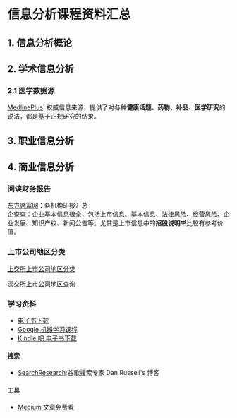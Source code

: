 #   信息分析课程资料汇总  


##  1. 信息分析概论  


##  2.  学术信息分析  


###  2.1  医学数据源  

[MedlinePlus](https://medlineplus.gov/): 权威信息来源，提供了对各种**健康话题、药物、补品、医学研究**的说法，都是基于正规研究的结果。

##  3. 职业信息分析  


##  4. 商业信息分析  



###  阅读财务报告  
    
[东方财富网](http://data.eastmoney.com/report/)：各机构研报汇总  
[企查查](https://www.qcc.com/web/search?key=%E8%8D%AF%E6%98%8E%E5%BA%B7%E5%BE%B7)：企业基本信息很全，包括上市信息、基本信息、法律风险、经营风险、企业发展、知识产权、新闻公告等。尤其是上市信息中的**招股说明书**比较有参考价值。

###  上市公司地区分类  

[上交所上市公司地区分类](http://www.sse.com.cn/assortment/stock/areatrade/area/)  

[深交所上市公司地区查询](http://www.szse.cn/market/product/stock/list/index.html)

###  学习资料  

* [电子书下载](http://www.bookssvip.com/)
* [Google 机器学习课程](https://developers.google.com/machine-learning/crash-course/exercises)
* [Kindle 吧 电子书下载](https://www.kindle8.cc/wxxs/20313.html)


####  搜索  

* [SearchResearch](https://sites.google.com/site/dmrussell/Home?authuser=0):谷歌搜索专家 Dan Russell's 博客  


####  工具  

* [Medium 文章免费看](https://manojvivek.github.io/medium-unlimited/download/)
